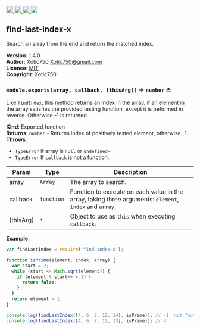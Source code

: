 <a href="https://travis-ci.org/Xotic750/find-last-index-x"
   title="Travis status">
<img
   src="https://travis-ci.org/Xotic750/find-last-index-x.svg?branch=master"
   alt="Travis status" height="18"/>
</a>
<a href="https://david-dm.org/Xotic750/find-last-index-x"
   title="Dependency status">
<img src="https://david-dm.org/Xotic750/find-last-index-x.svg"
   alt="Dependency status" height="18"/>
</a>
<a href="https://david-dm.org/Xotic750/find-last-index-x#info=devDependencies"
   title="devDependency status">
<img src="https://david-dm.org/Xotic750/find-last-index-x/dev-status.svg"
   alt="devDependency status" height="18"/>
</a>
<a href="https://badge.fury.io/js/find-last-index-x" title="npm version">
<img src="https://badge.fury.io/js/find-last-index-x.svg"
   alt="npm version" height="18"/>
</a>
<a name="module_find-last-index-x"></a>

## find-last-index-x
Search an array from the end and return the matched index.

**Version**: 1.4.0  
**Author**: Xotic750 <Xotic750@gmail.com>  
**License**: [MIT](&lt;https://opensource.org/licenses/MIT&gt;)  
**Copyright**: Xotic750  
<a name="exp_module_find-last-index-x--module.exports"></a>

### `module.exports(array, callback, [thisArg])` ⇒ <code>number</code> ⏏
Like `findIndex`, this method returns an index in the array, if an element
in the array satisfies the provided testing function, except it is peformed
in reverse. Otherwise -1 is returned.

**Kind**: Exported function  
**Returns**: <code>number</code> - Returns index of positively tested element, otherwise -1.  
**Throws**:

- <code>TypeError</code> If array is `null` or `undefined`-
- <code>TypeError</code> If `callback` is not a function.


| Param | Type | Description |
| --- | --- | --- |
| array | <code>Array</code> | The array to search. |
| callback | <code>function</code> | Function to execute on each value in the array,  taking three arguments: `element`, `index` and `array`. |
| [thisArg] | <code>\*</code> | Object to use as `this` when executing `callback`. |

**Example**  
```js
var findLastIndex = require('find-index-x');

function isPrime(element, index, array) {
  var start = 2;
  while (start <= Math.sqrt(element)) {
    if (element % start++ < 1) {
      return false;
    }
  }
  return element > 1;
}

console.log(findLastIndex([4, 6, 8, 12, 14], isPrime)); // -1, not found
console.log(findLastIndex([4, 6, 7, 12, 13], isPrime)); // 4
```
